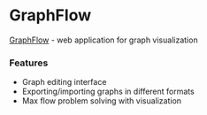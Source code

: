 # GraphFlow

[GraphFlow](https://andreab330.github.io/GraphFlow/) - web application for graph visualization

### Features
* Graph editing interface
* Exporting/importing graphs in different formats
* Max flow problem solving with visualization
